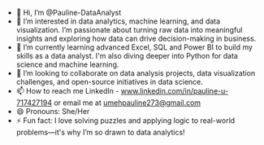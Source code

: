 - 👋 Hi, I’m @Pauline-DataAnalyst
- 👀 I’m interested in data analytics, machine learning, and data visualization. I’m passionate about turning raw data into meaningful insights and exploring how data can drive decision-making in business.
- 🌱 I’m currently learning advanced Excel, SQL and Power BI to build my skills as a data analyst. I'm also diving deeper into Python for data science and machine learning.
- 💞️ I’m looking to collaborate on data analysis projects, data visualization challenges, and open-source initiatives in data science.
- 📫 How to reach me LinkedIn - www.linkedin.com/in/pauline-u-717427194 or email me at umehpauline273@gmail.com
- 😄 Pronouns: She/Her
- ⚡ Fun fact: I love solving puzzles and applying logic to real-world problems—it's why I’m so drawn to data analytics!

<!---
Pauline-DataAnalyst/Pauline-DataAnalyst is a ✨ special ✨ repository because its `README.md` (this file) appears on your GitHub profile.
You can click the Preview link to take a look at your changes.
--->
